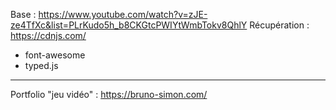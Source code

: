 Base : https://www.youtube.com/watch?v=zJE-ze4TfXc&list=PLrKudo5h_b8CKGtcPWIYtWmbTokv8QhlY
Récupération : https://cdnjs.com/
- font-awesome
- typed.js
___
Portfolio "jeu vidéo" : https://bruno-simon.com/